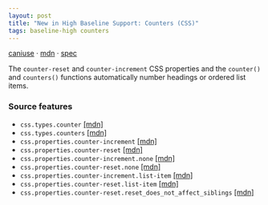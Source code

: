 ```yaml
---
layout: post
title: "New in High Baseline Support: Counters (CSS)"
tags: baseline-high counters
---
```


[caniuse](https://caniuse.com/?search=counters) · [mdn](https://developer.mozilla.org/en-US/search?q=Counters (CSS)) · [spec](https://drafts.csswg.org/css-lists-3/#auto-numbering)

The `counter-reset` and `counter-increment` CSS properties and the `counter()` and `counters()` functions automatically number headings or ordered list items.

### Source features

- ``css.types.counter`` [[mdn]](https://developer.mozilla.org/en-US/search?q=css.types.counter)
- ``css.types.counters`` [[mdn]](https://developer.mozilla.org/en-US/search?q=css.types.counters)
- ``css.properties.counter-increment`` [[mdn]](https://developer.mozilla.org/en-US/search?q=css.properties.counter-increment)
- ``css.properties.counter-reset`` [[mdn]](https://developer.mozilla.org/en-US/search?q=css.properties.counter-reset)
- ``css.properties.counter-increment.none`` [[mdn]](https://developer.mozilla.org/en-US/search?q=css.properties.counter-increment.none)
- ``css.properties.counter-reset.none`` [[mdn]](https://developer.mozilla.org/en-US/search?q=css.properties.counter-reset.none)
- ``css.properties.counter-increment.list-item`` [[mdn]](https://developer.mozilla.org/en-US/search?q=css.properties.counter-increment.list-item)
- ``css.properties.counter-reset.list-item`` [[mdn]](https://developer.mozilla.org/en-US/search?q=css.properties.counter-reset.list-item)
- ``css.properties.counter-reset.reset_does_not_affect_siblings`` [[mdn]](https://developer.mozilla.org/en-US/search?q=css.properties.counter-reset.reset_does_not_affect_siblings)
